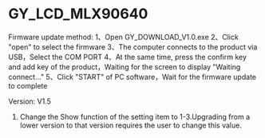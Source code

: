 # GY_LCD_MLX90640
Firmware update method:
1、Open GY_DOWNLOAD_V1.0.exe
2、Click "open" to select the firmware
3、The computer connects to the product via USB，Select the COM PORT
4、At the same time, press the confirm key and add key of the product，Waiting for the screen to display "Waiting connect..."
5、Click "START" of PC software，Wait for the firmware update to complete

Version: V1.5
1. Change the Show function of the setting item to 1-3.Upgrading from a lower version to that version requires the user to change this value.
